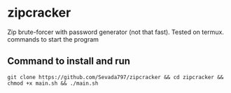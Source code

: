 # zipcracker
Zip brute-forcer with password generator (not that fast).
Tested on termux.
commands to start the program

## Command to install and run

`git clone https://github.com/Sevada797/zipcracker && cd zipcracker && chmod +x main.sh && ./main.sh`
